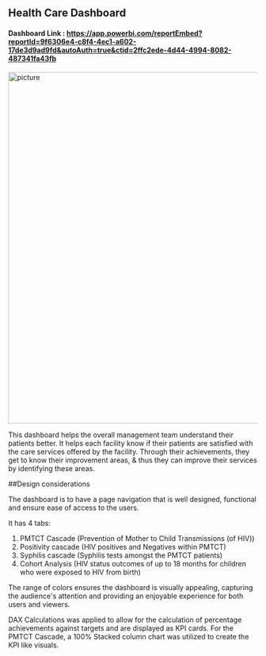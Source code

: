 ## Health Care Dashboard

#### Dashboard Link : https://app.powerbi.com/reportEmbed?reportId=9f6306e4-c8f4-4ec1-a602-17de3d9ad9fd&autoAuth=true&ctid=2ffc2ede-4d44-4994-8082-487341fa43fb

<img width="709" alt="picture" src="https://github.com/user-attachments/assets/052801cc-760d-422f-9f84-727aef044b93">

This dashboard helps the overall management team understand their patients better. It helps each facility know if their patients are satisfied with the care services offered by the facility. Through their achievements, they get to know their improvement areas, & thus they can improve their services by identifying these areas.

##Design considerations

The dashboard is to have a page navigation that is well designed, functional and ensure ease of access to the users. 

It has 4 tabs:
1. PMTCT Cascade (Prevention of Mother to Child Transmissions (of HIV)) 
2. Positivity cascade (HIV positives and Negatives within PMTCT)
3. Syphilis cascade (Syphilis tests amongst the PMTCT patients)
4. Cohort Analysis (HIV status outcomes of up to 18 months for children who were exposed to HIV from birth)

The range of colors ensures the dashboard is visually appealing, capturing the audience's attention and providing an enjoyable experience for both users and viewers.

DAX Calculations was applied to allow for the calculation of percentage achievements against targets and are displayed as KPI cards. For the PMTCT Cascade, a 100% Stacked column chart was utilized to create the KPI like visuals.
